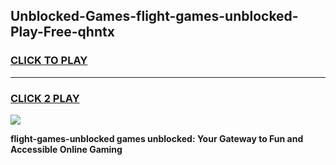 
## Unblocked-Games-flight-games-unblocked-Play-Free-qhntx
<h3>
<a href="https://premium76.site?title=flight-games-unblocked&ref=09A">CLICK TO PLAY</a></h3>
<hr>

<h3>
<a href="https://premium76.site?title=flight-games-unblocked&ref=09A">CLICK 2 PLAY</a>
  
</h3>

<a href="https://premium76.site?title=flight-games-unblocked&ref=09A"><img src="https://clearcache.store/games.png"></a>


**flight-games-unblocked games unblocked: Your Gateway to Fun and Accessible Online Gaming**
